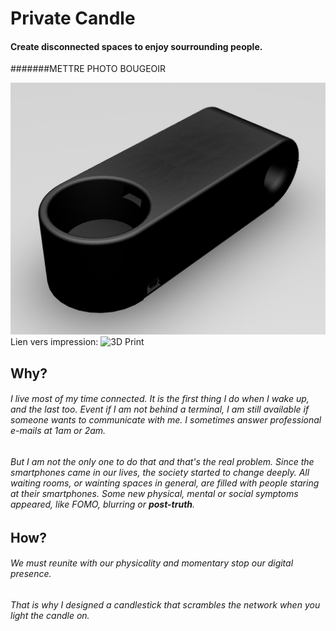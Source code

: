 # Private Candle 

#### Create disconnected spaces to enjoy sourrounding people. 

#######METTRE PHOTO BOUGEOIR

![GitHub Logo](/img/candle.png)
Lien vers impression: ![3D Print](https://www.thingiverse.com/)

## Why? 
###### I live most of my time connected. It is the first thing I do when I wake up, and the last too. Event if I am not behind a terminal, I am still available if someone wants to communicate with me. I sometimes answer professional e-mails at 1am or 2am. 
###### But I am not the only one to do that and that's the real problem. Since the smartphones came in our lives, the society started to change deeply. All waiting rooms, or wainting spaces in general, are filled with people staring at their smartphones. Some new physical, mental or social symptoms appeared, like *FOMO*, *blurring* or **post-truth**. 

## How?
###### We must reunite with our physicality and momentary stop our digital presence. 

###### That is why I designed a candlestick that scrambles the network when you light the candle on. 
